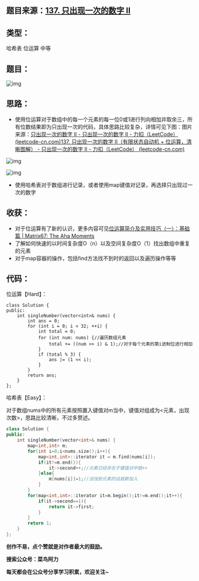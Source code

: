 ## **题目来源：**[**137. 只出现一次的数字 II**](https://leetcode-cn.com/problems/single-number-ii/)

## **类型：**

哈希表 位运算 中等

## **题目：**

![img](https://pic4.zhimg.com/v2-23f273572f75228c801e90e4d71f6493_b.png)

## **思路：**

- 使用位运算对于数组中的每一个元素的每一位0或1进行列向相加并取余三，所有位数结果即为只出现一次的代码，具体思路比较复杂，详情可见下图：图片来源：[只出现一次的数字 II - 只出现一次的数字 II - 力扣（LeetCode） (leetcode-cn.com)](https://leetcode-cn.com/problems/single-number-ii/solution/zhi-chu-xian-yi-ci-de-shu-zi-ii-by-leetc-23t6/)[137. 只出现一次的数字 II（有限状态自动机 + 位运算，清晰图解） - 只出现一次的数字 II - 力扣（LeetCode） (leetcode-cn.com)](https://leetcode-cn.com/problems/single-number-ii/solution/single-number-ii-mo-ni-san-jin-zhi-fa-by-jin407891/)

![img](https://pic2.zhimg.com/v2-08482de9a5a8bbeecb16db4b156342fd_b.png)

![img](https://pic3.zhimg.com/v2-693fa8246157e0f4f25cbf02a362ec32_b.png)

- 使用哈希表对于数组进行记录，或者使用map键值对记录，再选择只出现过一次的数字

## **收获：**

- 对于位运算有了新的认识，更多内容可见[位运算简介及实用技巧（一）：基础篇 | Matrix67: The Aha Moments](http://www.matrix67.com/blog/archives/263)
- 了解如何快速的以时间复杂度O（n）以及空间复杂度O（1）找出数组中重复的元素
- 对于map容器的操作，包括find方法找不到时的返回以及遍历操作等等

## **代码：**

位运算【Hard】：

```
class Solution {
public:
    int singleNumber(vector<int>& nums) {
        int ans = 0;
        for (int i = 0; i < 32; ++i) {
            int total = 0;
            for (int num: nums) {//遍历数组元素
                total += ((num >> i) & 1);//对于每个元素的第i进制位进行相加
            }
            if (total % 3) {
                ans |= (1 << i);
            }
        }
        return ans;
    }
};

```

哈希表【Easy】：

对于数组nums中的所有元素按照置入键值对m当中，键值对组成为<元素，出现次数>，思路比较清晰，不过多赘述。

```c++
class Solution {
public:
    int singleNumber(vector<int>& nums) {
        map<int,int> m;
        for(int i=0;i<nums.size();i++){
            map<int,int>::iterator it = m.find(nums[i]);
            if(it!=m.end()){
                it->second++;//元素已经存在于键值对中就++
            }else{
                m[nums[i]]=1;//没找到元素的话就新加入
            }
        }
        for(map<int,int>::iterator it=m.begin();it!=m.end();it++){
            if(it->second==1){
                return it->first;
            }
        }
        return 1;
    }
};
```

**创作不易，点个赞就是对作者最大的鼓励。**

**搜索公众号：菜鸟阿力**

**每天都会在公众号分享学习积累，欢迎关注~**